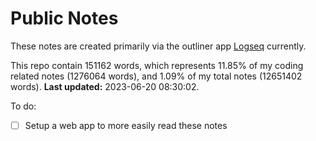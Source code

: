 # Public Notes

These notes are created primarily via the outliner app [Logseq](https://github.com/logseq/logseq) currently.

This repo contain 151162 words, which represents 11.85% of my coding related notes (1276064 words), and 1.09% of my total notes (12651402 words). **Last updated:** 2023-06-20 08:30:02. 

To do:

- [ ] Setup a web app to more easily read these notes
